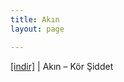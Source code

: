 ```yaml
---
title: Akın
layout: page

---
```

<a href="https://cloud.mail.ru/public/8b67b29df84e/Ak%C4%B1n%20aka%20%C4%B0nsomniac%20-%20K%C3%B6r%20%C5%9Eiddet" target="_blank">[indir]</a>   |   Akın &#8211; Kör Şiddet